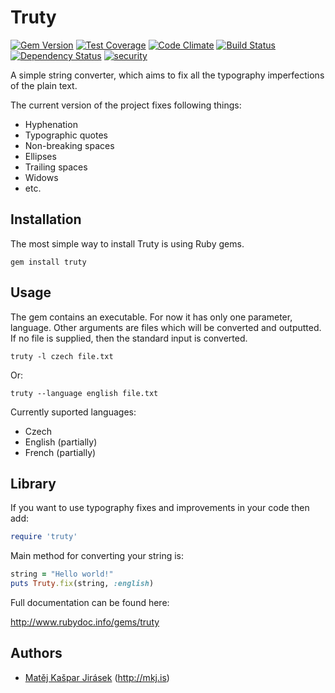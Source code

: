 
# Truty

[![Gem Version](https://badge.fury.io/rb/truty.svg)](http://badge.fury.io/rb/truty)
[![Test Coverage](https://codeclimate.com/github/mkj-is/Truty/badges/coverage.svg)](https://codeclimate.com/github/mkj-is/Truty)
[![Code Climate](https://codeclimate.com/github/mkj-is/Truty/badges/gpa.svg)](https://codeclimate.com/github/mkj-is/Truty)
[![Build Status](https://travis-ci.org/mkj-is/Truty.svg?branch=master)](https://travis-ci.org/mkj-is/Truty)
[![Dependency Status](https://gemnasium.com/mkj-is/Truty.svg)](https://gemnasium.com/mkj-is/Truty)
[![security](https://hakiri.io/github/mkj-is/Truty/master.svg)](https://hakiri.io/github/mkj-is/Truty/master)

A simple string converter, which aims to fix all the typography imperfections of the plain text.

The current version of the project fixes following things:

- Hyphenation
- Typographic quotes
- Non-breaking spaces
- Ellipses
- Trailing spaces
- Widows
- etc.

## Installation

The most simple way to install Truty is using Ruby gems.

```
gem install truty
```

## Usage

The gem contains an executable. For now it has only one parameter, language. Other arguments are files which will be converted and outputted. If no file is supplied, then the standard input is converted.

```
truty -l czech file.txt
```

Or:

```
truty --language english file.txt
```

Currently suported languages:

- Czech
- English (partially)
- French (partially)

## Library

If you want to use typography fixes and improvements in your code then add:

```ruby
require 'truty'
```

Main method for converting your string is:

```ruby
string = "Hello world!"
puts Truty.fix(string, :english)
```

Full documentation can be found here:

http://www.rubydoc.info/gems/truty

## Authors

- [Matěj Kašpar Jirásek](https://github.com/mkj-is) (http://mkj.is)

